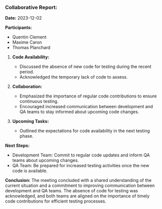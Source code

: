 ### Collaborative Report:

**Date:** 2023-12-02

**Participants:**
- Quentin Clement
- Maxime Caron
- Thomas Planchard


1. **Code Availability:**
   - Discussed the absence of new code for testing during the recent period.
   - Acknowledged the temporary lack of code to assess.

2. **Collaboration:**
   - Emphasized the importance of regular code contributions to ensure continuous testing.
   - Encouraged increased communication between development and QA teams to stay informed about upcoming code changes.

3. **Upcoming Tasks:**
   - Outlined the expectations for code availability in the next testing phase.

**Next Steps:**
- Development Team: Commit to regular code updates and inform QA teams about upcoming changes.
- QA Team: Be prepared for increased testing activities once the new code is available.

**Conclusion:**
The meeting concluded with a shared understanding of the current situation and a commitment to improving communication between development and QA teams. The absence of code for testing was acknowledged, and both teams are aligned on the importance of timely code contributions for efficient testing processes.